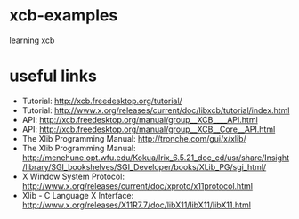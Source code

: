 xcb-examples
============

learning xcb

useful links
============

* Tutorial: http://xcb.freedesktop.org/tutorial/
* Tutorial: http://www.x.org/releases/current/doc/libxcb/tutorial/index.html
* API: http://xcb.freedesktop.org/manual/group__XCB____API.html
* API: http://xcb.freedesktop.org/manual/group__XCB__Core__API.html
* The Xlib Programming Manual: http://tronche.com/gui/x/xlib/
* The Xlib Programming Manual: http://menehune.opt.wfu.edu/Kokua/Irix_6.5.21_doc_cd/usr/share/Insight/library/SGI_bookshelves/SGI_Developer/books/XLib_PG/sgi_html/
* X Window System Protocol: http://www.x.org/releases/current/doc/xproto/x11protocol.html
* Xlib - C Language X Interface: http://www.x.org/releases/X11R7.7/doc/libX11/libX11/libX11.html
